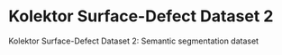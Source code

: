 # Kolektor Surface-Defect Dataset 2

Kolektor Surface-Defect Dataset 2: Semantic segmentation dataset

